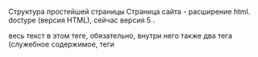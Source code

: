 Структура простейшей страницы
Страница сайта - расширение html.
doctype (версия HTML), сейчас версия 5 <!DOCTYPE html>.
<html> весь текст в этом теге, обязательно, внутри него также два тега <head>
(служебное содержимое, теги <title> (название страницы во вкладке браузера) и
<meta> (кодировка в атрибуте charset (всегда utf8))) и <body> (основной текст).
Абзацы
<p>
Заголовки h1, h2, h3, h4, h5, h6
<h1> название всей страницы
<h2> название блоков страницы
<h3> название подблоков и тд.
Жирный
<b> в других тегах.
Курсив
<i>
Списки
<ul> (список) внутри! него <li> (маркеры-точки). Неупорядоченные списки.
Упорядоченные списки. Маркеры-цифры. <ol>. Перенумерация автоматическая.
Ссылки
<a> (ссылка) href (адрес). Абсолютные (vk.com) и относительные (vk.com/audio)
ссылки.
Картинки
<img> (картинка) src (путь к файлу)
Ссылки в виде картинок
В тег <a> вкладываем тег <img>.
Разрыв строки
<br>
Комментарии HTML
Текст, который игнорируется браузером. Пометки. Часть кода, который пока не
нужен. (потом откомментируются) <!--текст-->.
